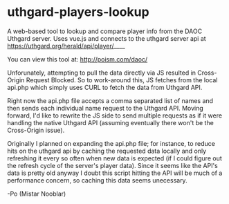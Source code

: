 # uthgard-players-lookup
A web-based tool to lookup and compare player info from the DAOC Uthgard server.
Uses vue.js and connects to the uthgard server api at https://uthgard.org/herald/api/player/____

You can view this tool at:  http://poism.com/daoc/

Unforunately, attempting to pull the data directly via JS resulted in Cross-Origin Request Blocked.
So to work-around this, JS fetches from the local api.php which simply uses CURL to fetch the data from Uthgard API.

Right now the api.php file accepts a comma separated list of names and then sends each individual name request to the Uthgard API.  Moving forward, I'd like to rewrite the JS side to send multiple requests as if it were handling the native Uthgard API (assuming eventually there won't be the Cross-Origin issue).

Originally I planned on expanding the api.php file; for instance, to reduce hits on the uthgard api by caching the requested data locally and only refreshing it every so often when new data is expected (if I could figure out the refresh cycle of the server's player data).  Since it seems like the API's data is pretty old anyway I doubt this script hitting the API will be much of a performance concern, so caching this data seems unecessary.

-Po (Mistar Nooblar)